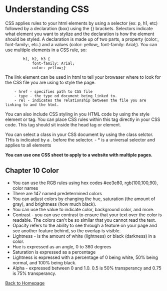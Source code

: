 # Understanding CSS

CSS applies rules to your html elements by using a selector (ex: p, h1, etc) followed by a declaration (box) using the {} brackets. Selectors indicate what element you want to stylize and the declaration is how the element should be styled. A declaration is made up of two parts, a property (color:, font-family:, etc.) and a values (color: yellow;, font-family: Arial;). You can use multiple elements in a CSS rule, so:

            h1, h2, h3 {
                font-family: Arial;
                color: yellow;}

The link element can be used in html to tell your browaser where to look for the CSS file you are using to style the page. 

        - href - specifies path to CSS file
        - type - the type od document being linked to.
        - rel - indicates the relationship between the file you are linking to and the html.

You can also include CSS styling in you HTML code by using the style element or tag. You can place CSS rules within this tag directly in your CSS code. This tag should sit inside the head tag or element. 

You can select a class in your CSS document by using the class selctor. THis is indicated by a . before the selector.
        - * is a universal selector and applies to all elements

**You can use one CSS sheet to apply to a website with multiple pages.**


## Chapter 10 Color
- You can use the RGB rules using hex codes #ee3e80, rgb(100,100,90), color names
- There are 147 named predetermined colors
- You can adjust colors by changing the hue, saturation (the amount of gray), and brightness (how much black).
- You can use the value to indicate color, background color, and more.
- Contrast - you can use contrast to ensure that your text over the color is readable. The colors can't be so similar that you cannot read the text.
- Opacity refers to the ability to see through a feature on your page and see another feature behind, so the overlap is visible. 
- Lightness - is the amount of white (lightness) or black (darkness) in a color.
- Hue is expressed as an angle, 0 to 360 degrees
- Saturation is expressed as a percentage
- Lightness is expressed with a percentage of 0 being white, 50% being normal, and 100% being black.
- Alpha - expressed between 0 and 1.0. 0.5 is 50% transperancy and 0.75 is 75% transperancy.

[Back to Homepage](README.md)
